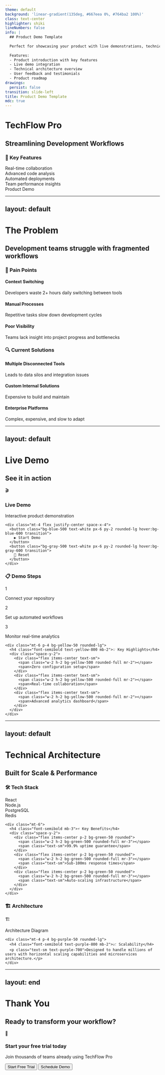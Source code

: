 ```yaml
---
theme: default
background: 'linear-gradient(135deg, #667eea 0%, #764ba2 100%)'
class: text-center
highlighter: shiki
lineNumbers: false
info: |
  ## Product Demo Template
  
  Perfect for showcasing your product with live demonstrations, technical architecture, and user feedback.
  
  Features:
  - Product introduction with key features
  - Live demo integration
  - Technical architecture overview
  - User feedback and testimonials
  - Product roadmap
drawings:
  persist: false
transition: slide-left
title: Product Demo Template
mdc: true
---
```


# TechFlow Pro
## Streamlining Development Workflows

<div class="grid grid-cols-2 gap-8 mt-12">
  <div>
    <h3 class="text-xl font-bold mb-4 text-white">🚀 Key Features</h3>
    <div class="space-y-3">
      <div class="flex items-center text-white">
        <span class="w-2 h-2 bg-yellow-400 rounded-full mr-3"></span>
        <span>Real-time collaboration</span>
      </div>
      <div class="flex items-center text-white">
        <span class="w-2 h-2 bg-yellow-400 rounded-full mr-3"></span>
        <span>Advanced code analysis</span>
      </div>
      <div class="flex items-center text-white">
        <span class="w-2 h-2 bg-yellow-400 rounded-full mr-3"></span>
        <span>Automated deployments</span>
      </div>
      <div class="flex items-center text-white">
        <span class="w-2 h-2 bg-yellow-400 rounded-full mr-3"></span>
        <span>Team performance insights</span>
      </div>
    </div>
  </div>
  
  <div class="flex items-center justify-center">
    <div class="w-80 h-48 bg-white bg-opacity-20 rounded-lg flex items-center justify-center">
      <span class="text-white text-lg">Product Demo</span>
    </div>
  </div>
</div>

---
layout: default
---

# The Problem
## Development teams struggle with fragmented workflows

<div class="grid grid-cols-2 gap-8 mt-8">
  <div>
    <h3 class="text-xl font-bold mb-4">😤 Pain Points</h3>
    <div class="space-y-4">
      <div class="p-4 bg-red-50 border-l-4 border-red-500">
        <h4 class="font-semibold text-red-800">Context Switching</h4>
        <p class="text-sm text-red-700">Developers waste 2+ hours daily switching between tools</p>
      </div>
      <div class="p-4 bg-red-50 border-l-4 border-red-500">
        <h4 class="font-semibold text-red-800">Manual Processes</h4>
        <p class="text-sm text-red-700">Repetitive tasks slow down development cycles</p>
      </div>
      <div class="p-4 bg-red-50 border-l-4 border-red-500">
        <h4 class="font-semibold text-red-800">Poor Visibility</h4>
        <p class="text-sm text-red-700">Teams lack insight into project progress and bottlenecks</p>
      </div>
    </div>
  </div>
  
  <div>
    <h3 class="text-xl font-bold mb-4">🔍 Current Solutions</h3>
    <div class="space-y-3">
      <div class="p-3 bg-gray-100 rounded">
        <h4 class="font-semibold">Multiple Disconnected Tools</h4>
        <p class="text-sm text-gray-600">Leads to data silos and integration issues</p>
      </div>
      <div class="p-3 bg-gray-100 rounded">
        <h4 class="font-semibold">Custom Internal Solutions</h4>
        <p class="text-sm text-gray-600">Expensive to build and maintain</p>
      </div>
      <div class="p-3 bg-gray-100 rounded">
        <h4 class="font-semibold">Enterprise Platforms</h4>
        <p class="text-sm text-gray-600">Complex, expensive, and slow to adapt</p>
      </div>
    </div>
  </div>
</div>

---
layout: default
---

# Live Demo
## See it in action

<div class="grid grid-cols-3 gap-6 mt-8">
  <div class="col-span-2">
    <div class="bg-gray-900 rounded-lg p-6 h-96 flex items-center justify-center">
      <div class="text-center text-white">
        <div class="text-6xl mb-4">🎬</div>
        <h3 class="text-xl font-bold mb-2">Live Demo</h3>
        <p class="text-gray-300">Interactive product demonstration</p>
      </div>
    </div>
    
    <div class="mt-4 flex justify-center space-x-4">
      <button class="bg-blue-500 text-white px-6 py-2 rounded-lg hover:bg-blue-600 transition">
        ▶️ Start Demo
      </button>
      <button class="bg-gray-500 text-white px-6 py-2 rounded-lg hover:bg-gray-600 transition">
        🔄 Reset
      </button>
    </div>
  </div>
  
  <div>
    <h3 class="text-lg font-bold mb-4">📋 Demo Steps</h3>
    <div class="space-y-3">
      <div class="flex items-start p-3 bg-blue-50 rounded-lg">
        <div class="w-6 h-6 bg-blue-500 text-white rounded-full flex items-center justify-center text-sm font-bold mr-3 mt-0.5">1</div>
        <div class="flex-1"><p class="text-sm">Connect your repository</p></div>
      </div>
      <div class="flex items-start p-3 bg-blue-50 rounded-lg">
        <div class="w-6 h-6 bg-blue-500 text-white rounded-full flex items-center justify-center text-sm font-bold mr-3 mt-0.5">2</div>
        <div class="flex-1"><p class="text-sm">Set up automated workflows</p></div>
      </div>
      <div class="flex items-start p-3 bg-blue-50 rounded-lg">
        <div class="w-6 h-6 bg-blue-500 text-white rounded-full flex items-center justify-center text-sm font-bold mr-3 mt-0.5">3</div>
        <div class="flex-1"><p class="text-sm">Monitor real-time analytics</p></div>
      </div>
    </div>
    
    <div class="mt-6 p-4 bg-yellow-50 rounded-lg">
      <h4 class="font-semibold text-yellow-800 mb-2">💡 Key Highlights</h4>
      <div class="space-y-2">
        <div class="flex items-center text-sm">
          <span class="w-2 h-2 bg-yellow-500 rounded-full mr-2"></span>
          <span>Zero configuration setup</span>
        </div>
        <div class="flex items-center text-sm">
          <span class="w-2 h-2 bg-yellow-500 rounded-full mr-2"></span>
          <span>Real-time collaboration</span>
        </div>
        <div class="flex items-center text-sm">
          <span class="w-2 h-2 bg-yellow-500 rounded-full mr-2"></span>
          <span>Advanced analytics dashboard</span>
        </div>
      </div>
    </div>
  </div>
</div>

---
layout: default
---

# Technical Architecture
## Built for Scale & Performance

<div class="grid grid-cols-2 gap-8 mt-6">
  <div>
    <h3 class="text-xl font-bold mb-4">🛠️ Tech Stack</h3>
    <div class="grid grid-cols-2 gap-3">
      <div class="p-3 bg-gradient-to-r from-blue-50 to-indigo-50 rounded-lg text-center">
        <div class="font-semibold text-blue-800">React</div>
      </div>
      <div class="p-3 bg-gradient-to-r from-blue-50 to-indigo-50 rounded-lg text-center">
        <div class="font-semibold text-blue-800">Node.js</div>
      </div>
      <div class="p-3 bg-gradient-to-r from-blue-50 to-indigo-50 rounded-lg text-center">
        <div class="font-semibold text-blue-800">PostgreSQL</div>
      </div>
      <div class="p-3 bg-gradient-to-r from-blue-50 to-indigo-50 rounded-lg text-center">
        <div class="font-semibold text-blue-800">Redis</div>
      </div>
    </div>
    
    <div class="mt-6">
      <h4 class="font-semibold mb-3">⚡ Key Benefits</h4>
      <div class="space-y-2">
        <div class="flex items-center p-2 bg-green-50 rounded">
          <span class="w-2 h-2 bg-green-500 rounded-full mr-3"></span>
          <span class="text-sm">99.9% uptime guarantee</span>
        </div>
        <div class="flex items-center p-2 bg-green-50 rounded">
          <span class="w-2 h-2 bg-green-500 rounded-full mr-3"></span>
          <span class="text-sm">Sub-100ms response times</span>
        </div>
        <div class="flex items-center p-2 bg-green-50 rounded">
          <span class="w-2 h-2 bg-green-500 rounded-full mr-3"></span>
          <span class="text-sm">Auto-scaling infrastructure</span>
        </div>
      </div>
    </div>
  </div>
  
  <div>
    <h3 class="text-xl font-bold mb-4">🏗️ Architecture</h3>
    <div class="w-full h-64 bg-gray-100 rounded-lg flex items-center justify-center">
      <div class="text-center text-gray-500">
        <div class="text-4xl mb-2">🏗️</div>
        <p>Architecture Diagram</p>
      </div>
    </div>
    
    <div class="mt-4 p-4 bg-purple-50 rounded-lg">
      <h4 class="font-semibold text-purple-800 mb-2">📈 Scalability</h4>
      <p class="text-sm text-purple-700">Designed to handle millions of users with horizontal scaling capabilities and microservices architecture.</p>
    </div>
  </div>
</div>

---
layout: end
---

# Thank You
## Ready to transform your workflow?

<div class="text-center mt-12">
  <div class="text-6xl mb-6">🚀</div>
  <h3 class="text-2xl font-bold mb-4">Start your free trial today</h3>
  <p class="text-lg text-gray-600 mb-8">Join thousands of teams already using TechFlow Pro</p>
  
  <div class="flex justify-center space-x-4">
    <button class="bg-blue-500 text-white px-8 py-3 rounded-lg text-lg font-semibold hover:bg-blue-600 transition">
      Start Free Trial
    </button>
    <button class="border-2 border-blue-500 text-blue-500 px-8 py-3 rounded-lg text-lg font-semibold hover:bg-blue-50 transition">
      Schedule Demo
    </button>
  </div>
</div>
